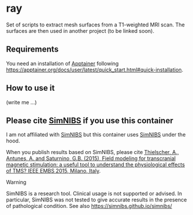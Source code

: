 # ray

Set of scripts to extract mesh surfaces from a T1-weighted MRI scan.  The
surfaces are then used in another project (to be linked soon).


## Requirements

You need an installation of [Apptainer](https://apptainer.org/) following
https://apptainer.org/docs/user/latest/quick_start.html#quick-installation.


## How to use it

(write me ...)


## Please cite [SimNIBS](https://simnibs.github.io/simnibs/) if you use this container

I am not affiliated with [SimNIBS](https://simnibs.github.io/simnibs/) but this
container uses [SimNIBS](https://simnibs.github.io/simnibs/) under the hood.

When you publish results based on SimNIBS, please cite [Thielscher, A.,
Antunes, A. and Saturnino, G.B. (2015), Field modeling for transcranial
magnetic stimulation: a useful tool to understand the physiological effects of
TMS? IEEE EMBS 2015, Milano,
Italy](http://dx.doi.org/10.1109/EMBC.2015.7318340).

> [!WARNING]
> SimNIBS is a research tool. Clinical usage is not supported or advised. In
> particular, SimNIBS was not tested to give accurate results in the presence
> of pathological condition. See also https://simnibs.github.io/simnibs/
